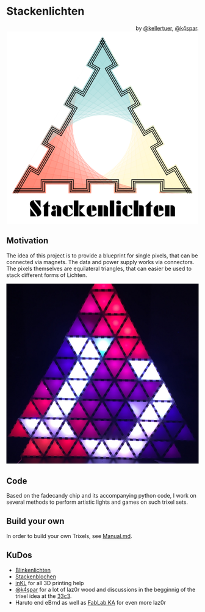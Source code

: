 # Stackenlichten
<div align="right">by <a href="https://twitter.com/kellertuer">@kellertuer</a>, <a href="https://twitter.com/k4sp4r">@k4spar</a>.</div>
<div align="center"><img src="logo-w.png" width="500"></div>

## Motivation
The idea of this project is to provide a blueprint for single pixels, that
can be connected via magnets. The data and power supply works via connectors.
The pixels themselves are equilateral triangles, that can easier be used to
stack different forms of Lichten.

![status](img/number13.jpg)

## Code
Based on the fadecandy chip and its accompanying python code, I work on several methods to perform artistic lights and games on such trixel sets.

## Build your own
In order to build your own Trixels, see [Manual.md](manual/manual.md).

## KuDos
* [Blinkenlichten](http://blinkenlights.net)
* [Stackenblochen](https://www.youtube.com/watch?v=QEN5-_93gQg)
* [inKL](http://chaos-inkl.de) for all 3D printing help
* [@k4spar](http://twitter.com/k4spar) for a lot of laz0r wood and discussions in the begginnig of the trixel idea at the [33c3](https://events.ccc.de/congress/2016/wiki/Main_Page).
* Haruto end eBrnd as well as [FabLab KA](https://fablab-karlsruhe.de) for even more laz0r
